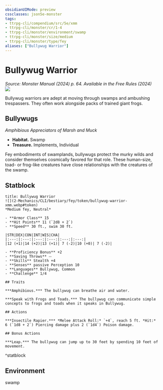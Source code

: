 ```yaml
---
obsidianUIMode: preview
cssclasses: json5e-monster
tags:
- ttrpg-cli/compendium/src/5e/xmm
- ttrpg-cli/monster/cr/1-4
- ttrpg-cli/monster/environment/swamp
- ttrpg-cli/monster/size/medium
- ttrpg-cli/monster/type/fey
aliases: ["Bullywug Warrior"]
---
```

# Bullywug Warrior
*Source: Monster Manual (2024) p. 64. Available in the Free Rules (2024)*  
![](2-Mechanics/CLI/bestiary/fey/img/bullywugs.webp#right)

Bullywug warriors are adept at moving through swamps and ambushing trespassers. They often work alongside packs of trained giant frogs.

## Bullywugs

*Amphibious Appreciators of Marsh and Muck*

- **Habitat.** Swamp  
- **Treasure.** Implements, Individual  

Fey embodiments of swamplands, bullywugs protect the murky wilds and consider themselves cosmically favored for that role. These human-size, toad- or frog-like creatures have close relationships with the creatures of the swamp.

## Statblock

```ad-statblock
title: Bullywug Warrior
![](2-Mechanics/CLI/bestiary/fey/token/bullywug-warrior-xmm.webp#token)
*Medium fey, Neutral*

- **Armor Class** 15 
- **Hit Points** 11 (`2d8 + 2`) 
- **Speed** 30 ft., swim 30 ft.

|STR|DEX|CON|INT|WIS|CHA|
|:---:|:---:|:---:|:---:|:---:|:---:|
|12 (+1)|14 (+2)|13 (+1)| 7 (-2)|10 (+0)| 7 (-2)|

- **Proficiency Bonus** +2
- **Saving Throws** ⏤
- **Skills** Stealth +4
- **Senses** passive Perception 10
- **Languages** Bullywug, Common
- **Challenge** 1/4

## Traits

***Amphibious.*** The bullywug can breathe air and water.

***Speak with Frogs and Toads.*** The bullywug can communicate simple concepts to frogs and toads when it speaks in Bullywug.

## Actions

***Insectile Rapier.*** *Melee Attack Roll:* `+4`, reach 5 ft. *Hit:* 6 (`1d8 + 2`) Piercing damage plus 2 (`1d4`) Poison damage.

## Bonus Actions

***Leap.*** The bullywug can jump up to 30 feet by spending 10 feet of movement.
```
^statblock

## Environment

swamp